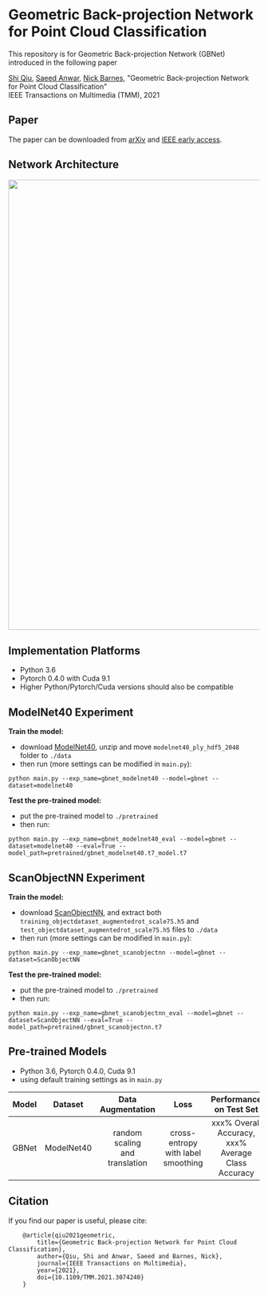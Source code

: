 # Geometric Back-projection Network for Point Cloud Classification
This repository is for Geometric Back-projection Network (GBNet) introduced in the following paper

[Shi Qiu](https://shiqiu0419.github.io/), [Saeed Anwar](https://saeed-anwar.github.io/),  [Nick Barnes](http://users.cecs.anu.edu.au/~nmb/), "Geometric Back-projection Network for Point Cloud Classification"  
IEEE Transactions on Multimedia (TMM), 2021

## Paper
The paper can be downloaded from [arXiv](https://arxiv.org/abs/1911.12885) and [IEEE early access](https://ieeexplore.ieee.org/document/9410405).

## Network Architecture
<p align="center">
  <img width="900" src="https://github.com/ShiQiu0419/GBNet/blob/master/gbnet.png">
</p>

## Implementation Platforms
* Python 3.6
* Pytorch 0.4.0 with Cuda 9.1
* Higher Python/Pytorch/Cuda versions should also be compatible

## ModelNet40 Experiment 
**Train the model:**
* download [ModelNet40](https://shapenet.cs.stanford.edu/media/modelnet40_ply_hdf5_2048.zip), unzip and move ```modelnet40_ply_hdf5_2048``` folder to ```./data```
* then run (more settings can be modified in ```main.py```):    
```
python main.py --exp_name=gbnet_modelnet40 --model=gbnet --dataset=modelnet40
```   

**Test the pre-trained model:**
* put the pre-trained model to ```./pretrained```
* then run:
```
python main.py --exp_name=gbnet_modelnet40_eval --model=gbnet --dataset=modelnet40 --eval=True --model_path=pretrained/gbnet_modelnet40.t7_model.t7
```

## ScanObjectNN Experiment 
**Train the model:**
* download [ScanObjectNN](https://github.com/hkust-vgd/scanobjectnn/), and extract both ```training_objectdataset_augmentedrot_scale75.h5``` and ```test_objectdataset_augmentedrot_scale75.h5``` files to ```./data```
* then run (more settings can be modified in ```main.py```):
```
python main.py --exp_name=gbnet_scanobjectnn --model=gbnet --dataset=ScanObjectNN
``` 

**Test the pre-trained model:**
* put the pre-trained model to ```./pretrained```
* then run:
```
python main.py --exp_name=gbnet_scanobjectnn_eval --model=gbnet --dataset=ScanObjectNN --eval=True --model_path=pretrained/gbnet_scanobjectnn.t7
```

## Pre-trained Models
* Python 3.6, Pytorch 0.4.0, Cuda 9.1
* using default training settings as in ```main.py```

| Model            | Dataset             | Data Augmentation | Loss | Performance on Test Set            | Link   |
|:----------------:|:-------------------:|:----------:|:-----------------:|:-------------------------------------------------------------------------------:|:------:|
| GBNet   | ModelNet40 | random scaling<br />and translation | cross-entropy with label smoothing                 | xxx% Overall Accuracy, xxx% Average Class Accuracy                                          | coming soon... |

## Citation

If you find our paper is useful, please cite:

        @article{qiu2021geometric,
            title={Geometric Back-projection Network for Point Cloud Classification},
            author={Qiu, Shi and Anwar, Saeed and Barnes, Nick},
            journal={IEEE Transactions on Multimedia},
            year={2021},
            doi={10.1109/TMM.2021.3074240}
        }
